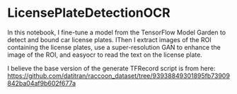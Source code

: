 # LicensePlateDetectionOCR
In this notebook, I fine-tune a model from the TensorFlow Model Garden to detect and bound car license plates. IThen I extract images of the ROI containing the license plates, use a super-resolution GAN to enhance the image of the ROI, and easyocr to read the text on the license plate.

I believe the base version of the generate TFRecord script is from here:
https://github.com/datitran/raccoon_dataset/tree/93938849301895fb73909842ba04af9b602f677a
